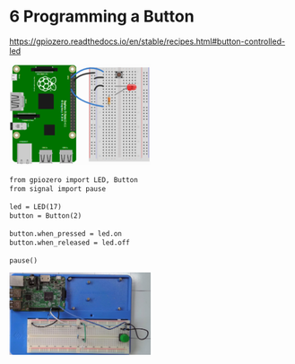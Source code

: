 # 6 Programming a Button

https://gpiozero.readthedocs.io/en/stable/recipes.html#button-controlled-led

<img src="button-LED.png" width="50%" height="50%">

    from gpiozero import LED, Button
    from signal import pause

    led = LED(17)
    button = Button(2)

    button.when_pressed = led.on
    button.when_released = led.off

    pause()

<img src="2021-06-23-105414.jpg" width="50%" height="50%">

